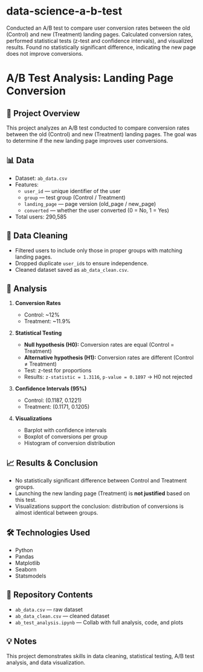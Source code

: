 # data-science-a-b-test
Conducted an A/B test to compare user conversion rates between the old (Control) and new (Treatment) landing pages. Calculated conversion rates, performed statistical tests (z-test and confidence intervals), and visualized results. Found no statistically significant difference, indicating the new page does not improve conversions.
# A/B Test Analysis: Landing Page Conversion

## 📌 Project Overview
This project analyzes an A/B test conducted to compare conversion rates between the old (Control) and new (Treatment) landing pages. The goal was to determine if the new landing page improves user conversions.

## 📊 Data
- Dataset: `ab_data.csv`  
- Features:
  - `user_id` — unique identifier of the user  
  - `group` — test group (Control / Treatment)  
  - `landing_page` — page version (old_page / new_page)  
  - `converted` — whether the user converted (0 = No, 1 = Yes)  
- Total users: 290,585  

## 🧹 Data Cleaning
- Filtered users to include only those in proper groups with matching landing pages.  
- Dropped duplicate `user_id`s to ensure independence.  
- Cleaned dataset saved as `ab_data_clean.csv`.

## 🔬 Analysis
1. **Conversion Rates**
   - Control: ~12%  
   - Treatment: ~11.9%  

2. **Statistical Testing**
   - **Null hypothesis (H0):** Conversion rates are equal (Control = Treatment)  
   - **Alternative hypothesis (H1):** Conversion rates are different (Control ≠ Treatment)  
   - Test: z-test for proportions  
   - Results: `z-statistic = 1.3116`, `p-value = 0.1897` → H0 not rejected  

3. **Confidence Intervals (95%)**
   - Control: (0.1187, 0.1221)  
   - Treatment: (0.1171, 0.1205)  

4. **Visualizations**
   - Barplot with confidence intervals  
   - Boxplot of conversions per group  
   - Histogram of conversion distribution  

## 📈 Results & Conclusion
- No statistically significant difference between Control and Treatment groups.  
- Launching the new landing page (Treatment) is **not justified** based on this test.  
- Visualizations support the conclusion: distribution of conversions is almost identical between groups.

## 🛠️ Technologies Used
- Python  
- Pandas  
- Matplotlib  
- Seaborn  
- Statsmodels  

## 📂 Repository Contents
- `ab_data.csv` — raw dataset  
- `ab_data_clean.csv` — cleaned dataset  
- `ab_test_analysis.ipynb` — Collab with full analysis, code, and plots  

## 💡 Notes
This project demonstrates skills in data cleaning, statistical testing, A/B test analysis, and data visualization.
